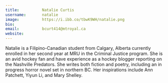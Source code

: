 ```yaml
---
title:          Natalie Curtis
username:       natalie
image:          https://i.ibb.co/tbwK9WH/natalie.png
bio:            
email:          bcurt414@mtroyal.ca
website:        
---
```


Natalie is a Filipino-Canadian student from Calgary, Alberta currently enrolled in her second year at MRU in the Criminal Justice program. She is an avid hockey fan and have experience as a hockey blogger reporting on the Nashville Predators. She writes both fiction and poetry, including an in progress horror novel set in northern BC. Her inspirations include Ann Patchett, Yiyun Li, and Mary Shelley.

